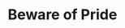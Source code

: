 ---
title: Beware of Pride
publishDate: 2025-01-10 00:00:00
img: /assets/bewareofpridev2.png
img_alt: image of beware of pride
pdf: /assets/pdfs/bewareofpridev2.pdf
description: |
tags:
  - Design
  - Branding
---